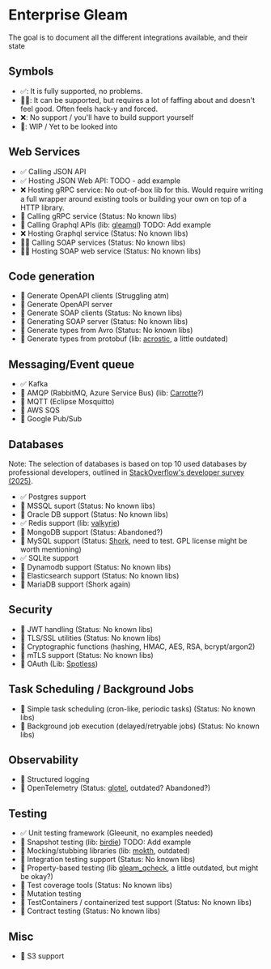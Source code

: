 # Enterprise Gleam

The goal is to document all the different integrations available, and their state

## Symbols

- ✅: It is fully supported, no problems.
- 🤏🏻: It can be supported, but requires a lot of faffing about and
  doesn't feel good. Often feels hack-y and forced.
- ❌: No support / you'll have to build support yourself
- 🚧: WIP / Yet to be looked into

## Web Services

- ✅ Calling JSON API
- ✅ Hosting JSON Web API: TODO - add example
- ❌ Hosting gRPC service: No out-of-box lib for this. Would require writing a
  full wrapper around existing tools or building your own on top of a HTTP library.
- 🚧 Calling gRPC service (Status: No known libs)
- 🚧 Calling Graphql APIs (lib: [gleamql](https://github.com/cobbinma/gleamql))
  TODO: Add example
- ❌ Hosting Graphql service (Status: No known libs)
- 🤏🏻 Calling SOAP services (Status: No known libs)
- 🤏🏻 Hosting SOAP web service (Status: No known libs)

## Code generation

- 🚧 Generate OpenAPI clients (Struggling atm)
- 🚧 Generate OpenAPI server
- 🚧 Generate SOAP clients (Status: No known libs)
- 🚧 Generating SOAP server (Status: No known libs)
- 🚧 Generate types from Avro (Status: No known libs)
- 🚧 Generate types from protobuf (lib: [acrostic](https://github.com/julywind168/acrostic),
  a little outdated)

## Messaging/Event queue

- ✅ Kafka
- 🚧 AMQP (RabbitMQ, Azure Service Bus)
  (lib: [Carrotte](https://github.com/renatillas/carotte)?)
- 🚧 MQTT (Eclipse Mosquitto)
- 🚧 AWS SQS
- 🚧 Google Pub/Sub

## Databases

Note: The selection of databases is based on top 10 used databases by
professional developers, outlined in [StackOverflow's developer survey (2025)](https://survey.stackoverflow.co/2025/technology#1-databases).

- ✅ Postgres support
- 🚧 MSSQL suport (Status: No known libs)
- 🚧 Oracle DB support (Status: No known libs)
- ✅ Redis support (lib: [valkyrie](https://github.com/Pevensie/valkyrie))
- 🚧 MongoDB support (Status: Abandoned?)
- 🚧 MySQL support (Status: [Shork](https://github.com/ninanomenon/shork), need
  to test. GPL license might be worth mentioning)
- ✅ SQLite support
- 🚧 Dynamodb support (Status: No known libs)
- 🚧 Elasticsearch support (Status: No known libs)
- 🚧 MariaDB support (Shork again)

## Security

- 🚧 JWT handling (Status: No known libs)
- 🚧 TLS/SSL utilities (Status: No known libs)
- 🚧 Cryptographic functions (hashing, HMAC, AES, RSA, bcrypt/argon2)
- 🚧 mTLS support (Status: No known libs)
- 🚧 OAuth (Lib: [Spotless](https://github.com/CrowdHailer/gleam_spotless))

## Task Scheduling / Background Jobs

- 🚧 Simple task scheduling (cron-like, periodic tasks) (Status: No known libs)
- 🚧 Background job execution (delayed/retryable jobs) (Status: No known libs)

## Observability

- 🚧 Structured logging
- 🚧 OpenTelemetry (Status: [glotel](https://github.com/skinkade/glotel),
  outdated? Abandoned?)

## Testing

- ✅ Unit testing framework (Gleeunit, no examples needed)
- 🚧 Snapshot testing (lib: [birdie](https://github.com/giacomocavalieri/birdie))
  TODO: Add example
- 🚧 Mocking/stubbing libraries
  (lib: [mokth](https://github.com/bondiano/mockth), outdated)
- 🚧 Integration testing support (Status: No known libs)
- 🚧 Property-based testing
  (lib [gleam_qcheck](https://github.com/mooreryan/gleam_qcheck), a little
  outdated, but might be okay?)
- 🚧 Test coverage tools (Status: No known libs)
- 🚧 Mutation testing
- 🚧 TestContainers / containerized test support (Status: No known libs)
- 🚧 Contract testing (Status: No known libs)

## Misc

- 🚧 S3 support
